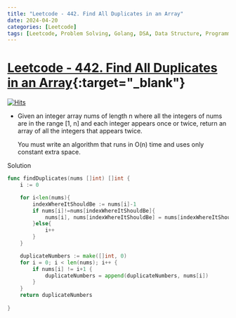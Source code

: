 ```yaml
---
title: "Leetcode - 442. Find All Duplicates in an Array"
date: 2024-04-20
categories: [Leetcode]
tags: [Leetcode, Problem Solving, Golang, DSA, Data Structure, Programming, Algorithm, Array, Hash Table]
---
```



# [Leetcode - 442. Find All Duplicates in an Array](https://leetcode.com/problems/find-all-duplicates-in-an-array/description/){:target="_blank"}
[![Hits](https://hits.sh/mahinops.github.io/posts/leetcode-find-all-duplicates-in-an-array.svg)](https://hits.sh/mahinops.github.io/posts/leetcode-find-all-duplicates-in-an-array/)


- Given an integer array nums of length n where all the integers of nums are in the range [1, n] and each integer appears once or twice, return an array of all the integers that appears twice.

  You must write an algorithm that runs in O(n) time and uses only constant extra space.


Solution

```go
func findDuplicates(nums []int) []int {
    i := 0

    for i<len(nums){
        indexWhereItShouldBe := nums[i]-1
        if nums[i]!=nums[indexWhereItShouldBe]{
            nums[i], nums[indexWhereItShouldBe] = nums[indexWhereItShouldBe], nums[i]
        }else{
            i++
        }
    }

    duplicateNumbers := make([]int, 0)
	for i = 0; i < len(nums); i++ {
		if nums[i] != i+1 { 
			duplicateNumbers = append(duplicateNumbers, nums[i]) 
		}
	}
	return duplicateNumbers
    
}
```
